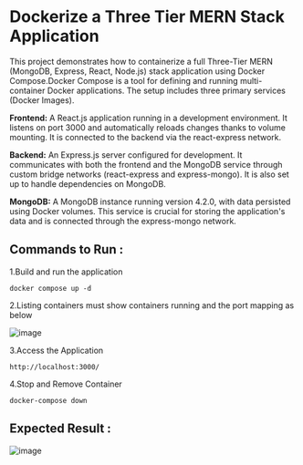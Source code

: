 # Dockerize a Three Tier MERN Stack Application

This project demonstrates how to containerize a full Three-Tier MERN (MongoDB, Express, React, Node.js) stack application using Docker Compose.Docker Compose is a tool for defining and running multi-container Docker applications. The setup includes three primary services (Docker Images).

**Frontend:** A React.js application running in a development environment. It listens on port 3000 and automatically reloads changes thanks to volume mounting. It is connected to the backend via the react-express network.

**Backend:** An Express.js server configured for development. It communicates with both the frontend and the MongoDB service through custom bridge networks (react-express and express-mongo). It is also set up to handle dependencies on MongoDB.

**MongoDB:** A MongoDB instance running version 4.2.0, with data persisted using Docker volumes. This service is crucial for storing the application's data and is connected through the express-mongo network.

## Commands to Run :

1.Build and run the application
    
    docker compose up -d

2.Listing containers must show containers running and the port mapping as below

![image](https://github.com/user-attachments/assets/20c57aff-d84b-445c-88a9-e74692865118)

3.Access the Application

    http://localhost:3000/

4.Stop and Remove Container

    docker-compose down

## Expected Result :

![image](https://github.com/user-attachments/assets/7703a5e0-e26e-4fae-bd4b-252e7b3274aa)
